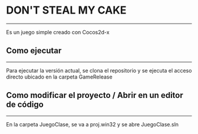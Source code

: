 # DON'T STEAL MY CAKE
***

Es un juego simple creado con Cocos2d-x

## Como ejecutar
***

Para ejecutar la versión actual, se clona el repositorio y se ejecuta el acceso directo ubicado en la carpeta GameRelease

## Como modificar el proyecto / Abrir en un editor de código
***

En la carpeta JuegoClase, se va a proj.win32 y se abre JuegoClase.sln
